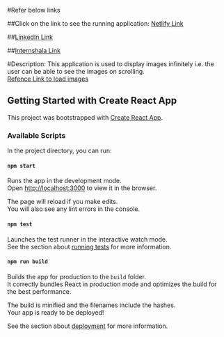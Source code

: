 #Refer below links

##Click on the link to see the running application: [Netlify Link](https://flamboyant-babbage-a9d26c.netlify.app/)

##[LinkedIn Link](https://www.linkedin.com/in/ranjitha-v-96b781197?lipi=urn%3Ali%3Apage%3Ad_flagship3_profile_view_base_contact_details%3BD%2FT%2FstLuQxO1qaqlvlL64w%3D%3D)

##[Internshala Link](https://internshala.com/student/dashboard)


#Description:
This application is used to display images infinitely i.e. the user can be able to see the images on scrolling.\
[Refence Link to load images]( https://unsplash.com/oauth/applications/219579)

## Getting Started with Create React App

This project was bootstrapped with [Create React App](https://github.com/facebook/create-react-app).

### Available Scripts

In the project directory, you can run:

#### `npm start`

Runs the app in the development mode.\
Open [http://localhost:3000](http://localhost:3000) to view it in the browser.

The page will reload if you make edits.\
You will also see any lint errors in the console.

#### `npm test`

Launches the test runner in the interactive watch mode.\
See the section about [running tests](https://facebook.github.io/create-react-app/docs/running-tests) for more information.

#### `npm run build`

Builds the app for production to the `build` folder.\
It correctly bundles React in production mode and optimizes the build for the best performance.

The build is minified and the filenames include the hashes.\
Your app is ready to be deployed!

See the section about [deployment](https://facebook.github.io/create-react-app/docs/deployment) for more information.



